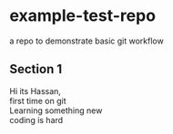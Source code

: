 # example-test-repo
a repo to demonstrate basic git workflow
## Section 1
Hi its Hassan,  
first time on git  
Learning something new  
coding is hard  
